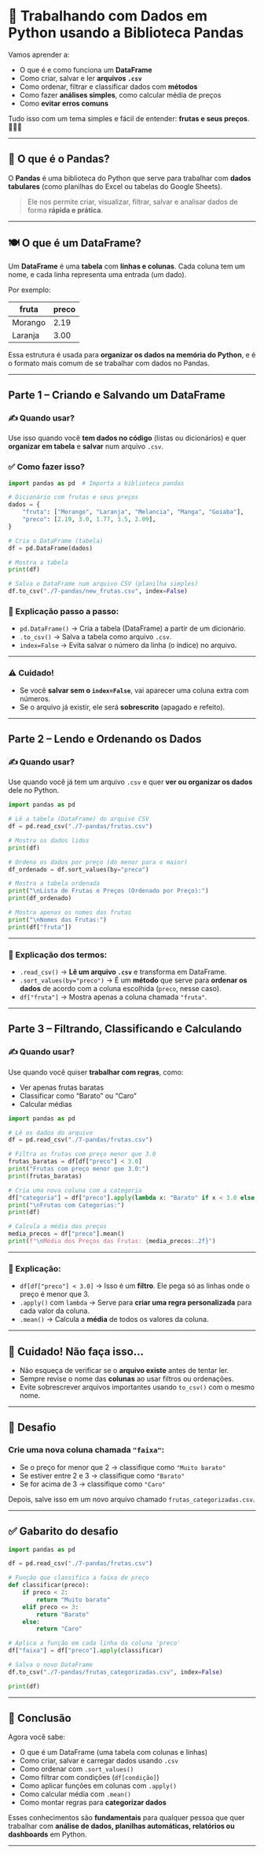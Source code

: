 
# 🍍 Trabalhando com Dados em Python usando a Biblioteca Pandas

Vamos aprender a:

- O que é e como funciona um **DataFrame**
- Como criar, salvar e ler **arquivos `.csv`**
- Como ordenar, filtrar e classificar dados com **métodos**
- Como fazer **análises simples**, como calcular média de preços
- Como **evitar erros comuns**

Tudo isso com um tema simples e fácil de entender: **frutas e seus preços**. 🍓🍊🍇

---

## 🧠 O que é o Pandas?

O **Pandas** é uma biblioteca do Python que serve para trabalhar com **dados tabulares** (como planilhas do Excel ou tabelas do Google Sheets).

> Ele nos permite criar, visualizar, filtrar, salvar e analisar dados de forma **rápida e prática**.

---

## 🍽 O que é um DataFrame?

Um **DataFrame** é uma **tabela** com **linhas e colunas**. Cada coluna tem um nome, e cada linha representa uma entrada (um dado).

Por exemplo:

| fruta     | preco |
|-----------|-------|
| Morango   | 2.19  |
| Laranja   | 3.00  |

Essa estrutura é usada para **organizar os dados na memória do Python**, e é o formato mais comum de se trabalhar com dados no Pandas.

---

## Parte 1 – Criando e Salvando um DataFrame

### ✍️ Quando usar?

Use isso quando você **tem dados no código** (listas ou dicionários) e quer **organizar em tabela** e **salvar** num arquivo `.csv`.

### ✅ Como fazer isso?

```python
import pandas as pd  # Importa a biblioteca pandas

# Dicionário com frutas e seus preços
dados = {
    "fruta": ["Morango", "Laranja", "Melancia", "Manga", "Goiaba"],
    "preco": [2.19, 3.0, 1.77, 3.5, 2.09],
}

# Cria o DataFrame (tabela)
df = pd.DataFrame(dados)

# Mostra a tabela
print(df)

# Salva o DataFrame num arquivo CSV (planilha simples)
df.to_csv("./7-pandas/new_frutas.csv", index=False)
```

### 🧾 Explicação passo a passo:

- `pd.DataFrame()` → Cria a tabela (DataFrame) a partir de um dicionário.
- `.to_csv()` → Salva a tabela como arquivo `.csv`.
- `index=False` → Evita salvar o número da linha (o índice) no arquivo.

---

### ⚠️ Cuidado!

- Se você **salvar sem o `index=False`**, vai aparecer uma coluna extra com números.
- Se o arquivo já existir, ele será **sobrescrito** (apagado e refeito).

---

## Parte 2 – Lendo e Ordenando os Dados

### ✍️ Quando usar?

Use quando você já tem um arquivo `.csv` e quer **ver ou organizar os dados** dele no Python.

```python
import pandas as pd

# Lê a tabela (DataFrame) do arquivo CSV
df = pd.read_csv("./7-pandas/frutas.csv")

# Mostra os dados lidos
print(df)

# Ordena os dados por preço (do menor para o maior)
df_ordenado = df.sort_values(by="preco")

# Mostra a tabela ordenada
print("\nLista de Frutas e Preços (Ordenado por Preço):")
print(df_ordenado)

# Mostra apenas os nomes das frutas
print("\nNomes das Frutas:")
print(df["fruta"])
```

---

### 🧾 Explicação dos termos:

- `.read_csv()` → **Lê um arquivo `.csv`** e transforma em DataFrame.
- `.sort_values(by="preco")` → É um **método** que serve para **ordenar os dados** de acordo com a coluna escolhida (`preco`, nesse caso).
- `df["fruta"]` → Mostra apenas a coluna chamada `"fruta"`.

---

## Parte 3 – Filtrando, Classificando e Calculando

### ✍️ Quando usar?

Use quando você quiser **trabalhar com regras**, como:
- Ver apenas frutas baratas
- Classificar como “Barato” ou “Caro”
- Calcular médias

```python
import pandas as pd

# Lê os dados do arquivo
df = pd.read_csv("./7-pandas/frutas.csv")

# Filtra as frutas com preço menor que 3.0
frutas_baratas = df[df["preco"] < 3.0]
print("Frutas com preço menor que 3.0:")
print(frutas_baratas)

# Cria uma nova coluna com a categoria
df["categoria"] = df["preco"].apply(lambda x: "Barato" if x < 3.0 else "Caro")
print("\nFrutas com Categorias:")
print(df)

# Calcula a média dos preços
media_precos = df["preco"].mean()
print(f"\nMédia dos Preços das Frutas: {media_precos:.2f}")
```

---

### 🧾 Explicação:

- `df[df["preco"] < 3.0]` → Isso é um **filtro**. Ele pega só as linhas onde o preço é menor que 3.
- `.apply()` com `lambda` → Serve para **criar uma regra personalizada** para cada valor da coluna.
- `.mean()` → Calcula a **média** de todos os valores da coluna.

---

## 🚨 Cuidado! Não faça isso...

- Não esqueça de verificar se o **arquivo existe** antes de tentar ler.
- Sempre revise o nome das **colunas** ao usar filtros ou ordenações.
- Evite sobrescrever arquivos importantes usando `to_csv()` com o mesmo nome.

---

## 🧪 Desafio

### Crie uma nova coluna chamada `"faixa"`:
- Se o preço for menor que 2 → classifique como `"Muito barato"`
- Se estiver entre 2 e 3 → classifique como `"Barato"`
- Se for acima de 3 → classifique como `"Caro"`

Depois, salve isso em um novo arquivo chamado `frutas_categorizadas.csv`.

---

## ✅ Gabarito do desafio

```python
import pandas as pd

df = pd.read_csv("./7-pandas/frutas.csv")

# Função que classifica a faixa de preço
def classificar(preco):
    if preco < 2:
        return "Muito barato"
    elif preco <= 3:
        return "Barato"
    else:
        return "Caro"

# Aplica a função em cada linha da coluna 'preco'
df["faixa"] = df["preco"].apply(classificar)

# Salva o novo DataFrame
df.to_csv("./7-pandas/frutas_categorizadas.csv", index=False)

print(df)
```

---

## 🎯 Conclusão

Agora você sabe:

- O que é um DataFrame (uma tabela com colunas e linhas)
- Como criar, salvar e carregar dados usando `.csv`
- Como ordenar com `.sort_values()`
- Como filtrar com condições (`df[condição]`)
- Como aplicar funções em colunas com `.apply()`
- Como calcular média com `.mean()`
- Como montar regras para **categorizar dados**

Esses conhecimentos são **fundamentais** para qualquer pessoa que quer trabalhar com **análise de dados, planilhas automáticas, relatórios ou dashboards** em Python.

---